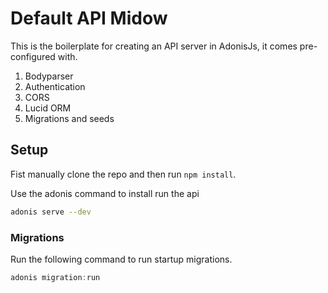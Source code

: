 # Default API Midow 
 
This is the boilerplate for creating an API server in AdonisJs, it comes pre-configured with.

1. Bodyparser
2. Authentication
3. CORS
4. Lucid ORM
5. Migrations and seeds

## Setup

Fist manually clone the repo and then run `npm install`.

Use the adonis command to install run the api

```bash
adonis serve --dev
```

### Migrations

Run the following command to run startup migrations.

```js
adonis migration:run
```
